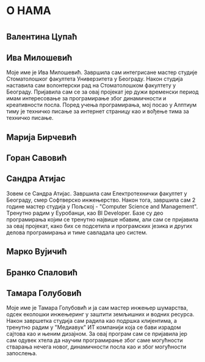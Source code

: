 ﻿# О НАМА <h1>


## Валентина Цупаћ 

## Ива Милошевић

Моје име је Ива Милошевић. Завршила сам интегрисане мастер студије Стоматолошког факултета Универзитета у Београду. Након студија наставила сам волонтерски рад на Стоматолошком факултету у Београду. Пријавила сам се за овај пројекат јер дужи временски период имам интересовање за програмирање због динамичности и креативности посла. Поред учења програмирања, мој посао у Алптиум тиму је техничко писање за интернет страницу као и вођење тима за техничко писање. 

## Mарија Бирчевић 

## Горан Савовић 

## Сандра Атијас 

Зовем се Сандра Атијас. Завршила сам Електротехнички факултет у Београду, смер Софтверско инжењерство. Након тога, завршила сам 2 године мастер студија у Пољској - "Computer Science and Management". Tренутно радим у Еуробанци, као BI Developer. Базе су део програмирања којим се тренутно највише нбавим, али сам се пријавила за овај пројекат, како бих се подсетила и програмских језика и других делова програмирања и тиме савладала цео систем.

## Марко Вујичић 

## Бранко Спаловић

## Тамара Голубовић

Моје име је Тамара Голубовић и ја сам мастер инжењер шумарства, одсек еколошки инжењеринг у заштити земљишних и водних ресурса. Након завршетка студија сам радила као подршка клијентима, а тренутно радим у "Медиавук" ИТ компанији која се бави израдом сајтова као и њеним дизајном. За овај програм сам се пријавила јер сам одувек хтела да научим програмирање због саме могућности стварања нечега новог, динамичности посла као и због могућности запослења.  
